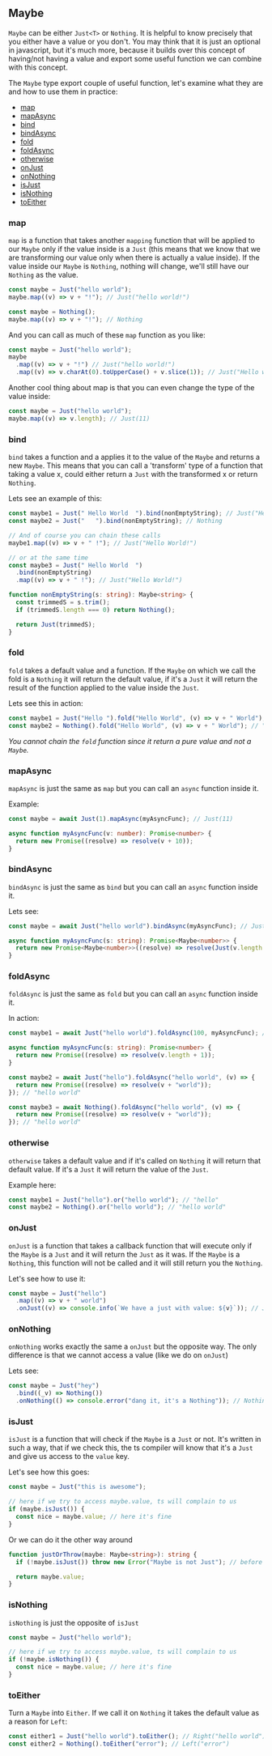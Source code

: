 ## Maybe

`Maybe` can be either `Just<T>` or `Nothing`. It is helpful to know precisely that you either have a value or you don't. You may think that it is just an optional in javascript, but it's much more, because it builds over this concept of having/not having a value and export some useful function we can combine with this concept.

The `Maybe` type export couple of useful function, let's examine what they are and how to use them in practice:

- [map](#map)
- [mapAsync](#mapasync)
- [bind](#bind)
- [bindAsync](#bindasync)
- [fold](#fold)
- [foldAsync](#foldasync)
- [otherwise](#otherwise)
- [onJust](#onjust)
- [onNothing](#onnothing)
- [isJust](#isjust)
- [isNothing](#isnothing)
- [toEither](#toeither)

### map

`map` is a function that takes another `mapping` function that will be applied to our `Maybe` only if the value inside is a `Just` (this means that we know that we are transforming our value only when there is actually a value inside). If the value inside our `Maybe` is `Nothing`, nothing will change, we'll still have our `Nothing` as the value.

```ts
const maybe = Just("hello world");
maybe.map((v) => v + "!"); // Just("hello world!")

const maybe = Nothing();
maybe.map((v) => v + "!"); // Nothing
```

And you can call as much of these `map` function as you like:

```ts
const maybe = Just("hello world");
maybe
  .map((v) => v + "!") // Just("hello world!")
  .map((v) => v.charAt(0).toUpperCase() + v.slice(1)); // Just("Hello world!")
```

Another cool thing about map is that you can even change the type of the value inside:

```ts
const maybe = Just("hello world");
maybe.map((v) => v.length); // Just(11)
```

### bind

`bind` takes a function and a applies it to the value of the `Maybe` and returns a new `Maybe`. This means that you can call a 'transform' type of a function that taking a value x, could either return a `Just` with the transformed x or return `Nothing`.

Lets see an example of this:

```ts
const maybe1 = Just(" Hello World  ").bind(nonEmptyString); // Just("Hello World")
const maybe2 = Just("   ").bind(nonEmptyString); // Nothing

// And of course you can chain these calls
maybe1.map((v) => v + " !"); // Just("Hello World!")

// or at the same time
const maybe3 = Just(" Hello World  ")
  .bind(nonEmptyString)
  .map((v) => v + " !"); // Just("Hello World!")

function nonEmptyString(s: string): Maybe<string> {
  const trimmedS = s.trim();
  if (trimmedS.length === 0) return Nothing();

  return Just(trimmedS);
}
```

### fold

`fold` takes a default value and a function. If the `Maybe` on which we call the fold is a `Nothing` it will return the default value, if it's a `Just` it will return the result of the function applied to the value inside the `Just`.

Lets see this in action:

```ts
const maybe1 = Just("Hello ").fold("Hello World", (v) => v + " World"); // "Hello World"
const maybe2 = Nothing().fold("Hello World", (v) => v + " World"); // "Hello World"
```

_You cannot chain the `fold` function since it return a pure value and not a `Maybe`._

### mapAsync

`mapAsync` is just the same as `map` but you can call an `async` function inside it.

Example:

```ts
const maybe = await Just(1).mapAsync(myAsyncFunc); // Just(11)

async function myAsyncFunc(v: number): Promise<number> {
  return new Promise((resolve) => resolve(v + 10));
}
```

### bindAsync

`bindAsync` is just the same as `bind` but you can call an `async` function inside it.

Lets see:

```ts
const maybe = await Just("hello world").bindAsync(myAsyncFunc); // Just(12)

async function myAsyncFunc(s: string): Promise<Maybe<number>> {
  return new Promise<Maybe<number>>((resolve) => resolve(Just(v.length + 1)));
}
```

### foldAsync

`foldAsync` is just the same as `fold` but you can call an `async` function inside it.

In action:

```ts
const maybe1 = await Just("hello world").foldAsync(100, myAsyncFunc); // 12

async function myAsyncFunc(s: string): Promise<number> {
  return new Promise((resolve) => resolve(v.length + 1));
}

const maybe2 = await Just("hello").foldAsync("hello world", (v) => {
  return new Promise((resolve) => resolve(v + "world"));
}); // "hello world"

const maybe3 = await Nothing().foldAsync("hello world", (v) => {
  return new Promise((resolve) => resolve(v + "world"));
}); // "hello world"
```

### otherwise

`otherwise` takes a default value and if it's called on `Nothing` it will return that default value. If it's a `Just` it will return the value of the `Just`.

Example here:

```ts
const maybe1 = Just("hello").or("hello world"); // "hello"
const maybe2 = Nothing().or("hello world"); // "hello world"
```

### onJust

`onJust` is a function that takes a callback function that will execute only if the `Maybe` is a `Just` and it will return the `Just` as it was. If the `Maybe` is a `Nothing`, this function will not be called and it will still return you the `Nothing`.

Let's see how to use it:

```ts
const maybe = Just("hello")
  .map((v) => v + " world")
  .onJust((v) => console.info(`We have a just with value: ${v}`)); // Just("hello world")
```

### onNothing

`onNothing` works exactly the same a `onJust` but the opposite way. The only difference is that we cannot access a value (like we do on `onJust`)

Lets see:

```ts
const maybe = Just("hey")
  .bind((_v) => Nothing())
  .onNothing(() => console.error("dang it, it's a Nothing")); // Nothing()
```

### isJust

`isJust` is a function that will check if the `Maybe` is a `Just` or not. It's written in such a way, that if we check this, the ts compiler will know that it's a `Just` and give us access to the `value` key.

Let's see how this goes:

```ts
const maybe = Just("this is awesome");

// here if we try to access maybe.value, ts will complain to us
if (maybe.isJust()) {
  const nice = maybe.value; // here it's fine
}
```

Or we can do it the other way around

```ts
function justOrThrow(maybe: Maybe<string>): string {
  if (!maybe.isJust()) throw new Error("Maybe is not Just"); // before this line we cannot access `value` field

  return maybe.value;
}
```

### isNothing

`isNothing` is just the opposite of `isJust`

```ts
const maybe = Just("hello world");

// here if we try to access maybe.value, ts will complain to us
if (!maybe.isNothing()) {
  const nice = maybe.value; // here it's fine
}
```

### toEither

Turn a `Maybe` into `Either`. If we call it on `Nothing` it takes the default value as a reason for `Left`:

```ts
const either1 = Just("hello world").toEither(); // Right("hello world")
const either2 = Nothing().toEither("error"); // Left("error")
```

